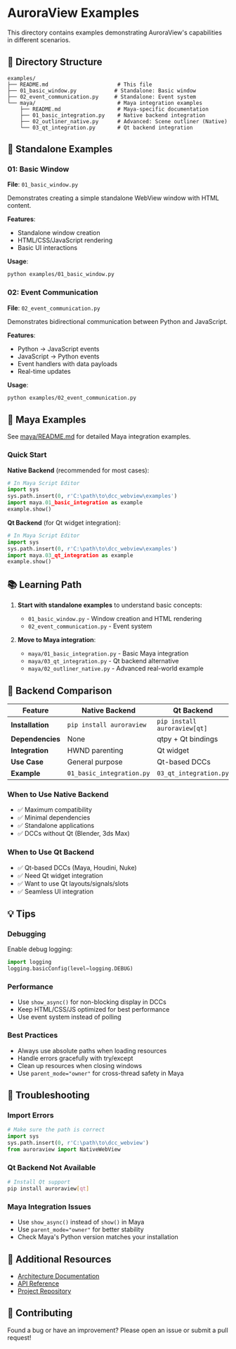 # AuroraView Examples

This directory contains examples demonstrating AuroraView's capabilities in different scenarios.

## 📁 Directory Structure

```
examples/
├── README.md                      # This file
├── 01_basic_window.py            # Standalone: Basic window
├── 02_event_communication.py     # Standalone: Event system
└── maya/                          # Maya integration examples
    ├── README.md                  # Maya-specific documentation
    ├── 01_basic_integration.py    # Native backend integration
    ├── 02_outliner_native.py      # Advanced: Scene outliner (Native)
    └── 03_qt_integration.py       # Qt backend integration
```

## 🚀 Standalone Examples

### 01: Basic Window
**File**: `01_basic_window.py`

Demonstrates creating a simple standalone WebView window with HTML content.

**Features**:
- Standalone window creation
- HTML/CSS/JavaScript rendering
- Basic UI interactions

**Usage**:
```bash
python examples/01_basic_window.py
```

### 02: Event Communication
**File**: `02_event_communication.py`

Demonstrates bidirectional communication between Python and JavaScript.

**Features**:
- Python → JavaScript events
- JavaScript → Python events
- Event handlers with data payloads
- Real-time updates

**Usage**:
```bash
python examples/02_event_communication.py
```

## 🎨 Maya Examples

See [maya/README.md](maya/README.md) for detailed Maya integration examples.

### Quick Start

**Native Backend** (recommended for most cases):
```python
# In Maya Script Editor
import sys
sys.path.insert(0, r'C:\path\to\dcc_webview\examples')
import maya.01_basic_integration as example
example.show()
```

**Qt Backend** (for Qt widget integration):
```python
# In Maya Script Editor
import sys
sys.path.insert(0, r'C:\path\to\dcc_webview\examples')
import maya.03_qt_integration as example
example.show()
```

## 📚 Learning Path

1. **Start with standalone examples** to understand basic concepts:
   - `01_basic_window.py` - Window creation and HTML rendering
   - `02_event_communication.py` - Event system

2. **Move to Maya integration**:
   - `maya/01_basic_integration.py` - Basic Maya integration
   - `maya/03_qt_integration.py` - Qt backend alternative
   - `maya/02_outliner_native.py` - Advanced real-world example

## 🔧 Backend Comparison

| Feature | Native Backend | Qt Backend |
|---------|---------------|------------|
| **Installation** | `pip install auroraview` | `pip install auroraview[qt]` |
| **Dependencies** | None | qtpy + Qt bindings |
| **Integration** | HWND parenting | Qt widget |
| **Use Case** | General purpose | Qt-based DCCs |
| **Example** | `01_basic_integration.py` | `03_qt_integration.py` |

### When to Use Native Backend
- ✅ Maximum compatibility
- ✅ Minimal dependencies
- ✅ Standalone applications
- ✅ DCCs without Qt (Blender, 3ds Max)

### When to Use Qt Backend
- ✅ Qt-based DCCs (Maya, Houdini, Nuke)
- ✅ Need Qt widget integration
- ✅ Want to use Qt layouts/signals/slots
- ✅ Seamless UI integration

## 💡 Tips

### Debugging
Enable debug logging:
```python
import logging
logging.basicConfig(level=logging.DEBUG)
```

### Performance
- Use `show_async()` for non-blocking display in DCCs
- Keep HTML/CSS/JS optimized for best performance
- Use event system instead of polling

### Best Practices
- Always use absolute paths when loading resources
- Handle errors gracefully with try/except
- Clean up resources when closing windows
- Use `parent_mode="owner"` for cross-thread safety in Maya

## 🐛 Troubleshooting

### Import Errors
```python
# Make sure the path is correct
import sys
sys.path.insert(0, r'C:\path\to\dcc_webview')
from auroraview import NativeWebView
```

### Qt Backend Not Available
```bash
# Install Qt support
pip install auroraview[qt]
```

### Maya Integration Issues
- Use `show_async()` instead of `show()` in Maya
- Use `parent_mode="owner"` for better stability
- Check Maya's Python version matches your installation

## 📖 Additional Resources

- [Architecture Documentation](../docs/ARCHITECTURE.md)
- [API Reference](../README.md)
- [Project Repository](https://github.com/loonghao/auroraview)

## 🤝 Contributing

Found a bug or have an improvement? Please open an issue or submit a pull request!
